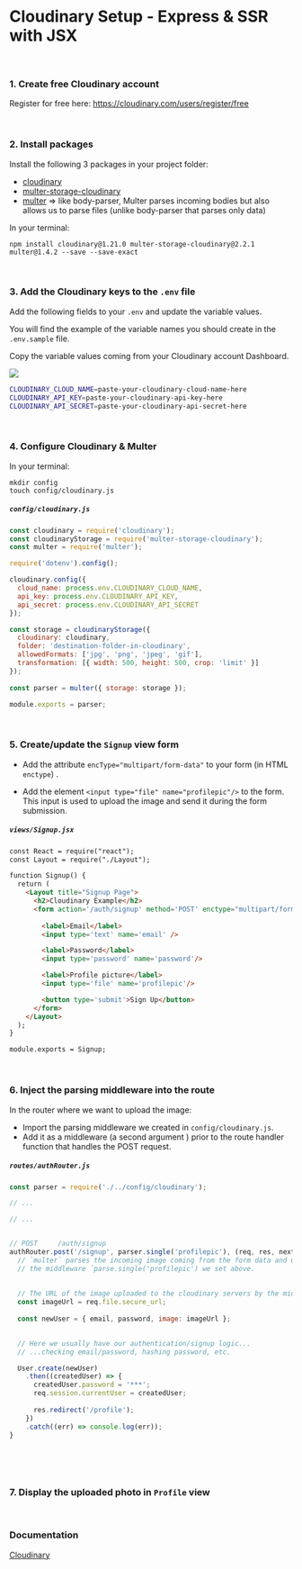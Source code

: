 # Cloudinary Setup - Express & SSR with JSX



<br>



### 1. Create free Cloudinary account 

Register for free here: <https://cloudinary.com/users/register/free>



<br>



### 2. Install packages

Install the following 3 packages in your project folder:
* [cloudinary](https://www.npmjs.com/package/cloudinary)
* [multer-storage-cloudinary](https://www.npmjs.com/package/multer-storage-cloudinary)
* [multer](https://www.npmjs.com/package/multer) => like body-parser, Multer parses incoming bodies but also allows us to parse files  (unlike body-parser that parses only data)

In your terminal:
```
npm install cloudinary@1.21.0 multer-storage-cloudinary@2.2.1 multer@1.4.2 --save --save-exact
```





<br>







### 3. Add the Cloudinary keys to the `.env` file

Add the following fields to your `.env` and update the variable values. 

You will find the example of the variable names you should create in the `.env.sample` file.

Copy the variable values coming from your Cloudinary account Dashboard.

![](https://i.imgur.com/jtDXs3R.png)





```bash
CLOUDINARY_CLOUD_NAME=paste-your-cloudinary-cloud-name-here
CLOUDINARY_API_KEY=paste-your-cloudinary-api-key-here
CLOUDINARY_API_SECRET=paste-your-cloudinary-api-secret-here
```





<br>



### 4. Configure Cloudinary & Multer

In your terminal:
```
mkdir config 
touch config/cloudinary.js
```



##### `config/cloudinary.js`

```js
const cloudinary = require('cloudinary');
const cloudinaryStorage = require('multer-storage-cloudinary');
const multer = require('multer');

require('dotenv').config();

cloudinary.config({
  cloud_name: process.env.CLOUDINARY_CLOUD_NAME,
  api_key: process.env.CLOUDINARY_API_KEY,
  api_secret: process.env.CLOUDINARY_API_SECRET
});

const storage = cloudinaryStorage({
  cloudinary: cloudinary,
  folder: 'destination-folder-in-cloudinary',
  allowedFormats: ['jpg', 'png', 'jpeg', 'gif'],
  transformation: [{ width: 500, height: 500, crop: 'limit' }]
});
 
const parser = multer({ storage: storage });

module.exports = parser;
```





<br>





### 5. Create/update the `Signup` view form

* Add the attribute `encType="multipart/form-data"` to your form (in HTML `enctype`)   .

* Add the element `<input type="file" name="profilepic"/>` to the form. This input is used to upload the image and send it during the form submission.

  

##### `views/Signup.jsx`

```html
const React = require("react");
const Layout = require("./Layout");

function Signup() {
  return (
    <Layout title="Signup Page">
      <h2>Cloudinary Example</h2>
      <form action='/auth/signup' method='POST' enctype="multipart/form-data" >
  
        <label>Email</label>
        <input type='text' name='email' />

        <label>Password</label>
        <input type='password' name='password'/>

        <label>Profile picture</label>
        <input type='file' name='profilepic'/>

        <button type='submit'>Sign Up</button>
      </form>
    </Layout>
  );
}

module.exports = Signup;
```



<br>



### 6. Inject the parsing middleware into the route

In the router where we want to upload the image: 
* Import the parsing middleware  we created in `config/cloudinary.js`.
* Add it as a middleware (a second argument ) prior to the route handler function that handles the POST request.



##### `routes/authRouter.js`

```js
const parser = require('./../config/cloudinary');

// ...

// ...


// POST     /auth/signup
authRouter.post('/signup', parser.single('profilepic'), (req, res, next) => {
  // `multer` parses the incoming image coming from the form data and upload's it using 
  // the middleware `parse.single('profilepic') we set above.
  
  
  // The URL of the image uploaded to the cloudinary servers by the middleware becomes available via the `req.file.secure_url` property
  const imageUrl = req.file.secure_url;
  
  const newUser = { email, password, image: imageUrl };

  
  // Here we usually have our authentication/signup logic... 
  // ...checking email/password, hashing password, etc.

  User.create(newUser)
    .then((createdUser) => {
      createdUser.password = '***';
      req.session.currentUser = createdUser;
      
      res.redirect('/profile');
    })
    .catch((err) => console.log(err));
}
            
                
```



<br>





### 7. Display the uploaded photo in `Profile` view



<br>



### Documentation

[Cloudinary](https://cloudinary.com/documentation)